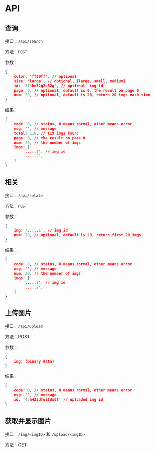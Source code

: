 # API

## 查询

接口：`/api/search`

方法：`POST`

参数：

```json
{
    color: 'ff00ff', // optional
    size: 'large', // optional, [large, small, medium]
    id: '313hn32g2u32g', // optional, img id
    page: 0, // optional, default is 0, the result on page 0
    num: 20, // optional, default is 20, return 20 imgs each time
}
```

结果：

```json
{
    code: 0, // status, 0 means normal, other means error
    msg: '', // message
    total: 119, // 119 imgs found
    page: 0, // the result on page 0
    num: 20, // the number of imgs
    imgs: [
        '.....1', // img id
        '.....2',
    ]
}
```

## 相关

接口：`/api/relate`

方法：`POST`

参数：

```json
{
    img: '.....1', // img id
    num: 20, // optional, default is 20, return first 20 imgs
}
```

结果：

```json
{
    code: 0, // status, 0 means normal, other means error
    msg: '', // message
    num: 20, // the number of imgs
    imgs: [
        '.....1', // img id
        '.....2',
    ]
}
```

## 上传图片

接口：`/api/upload`

方法：POST

参数：

```json
{
	img: (binary data) 
}
```

结果：

```json
{
    code: 0, // status, 0 means normal, other means error
    msg: '', // message
    id: '43h423dfuifds8f' // uploaded img id
}
```

## 获取并显示图片

接口：`/img/<imgID>` 和 `/upload/<imgID>`

方法：GET
